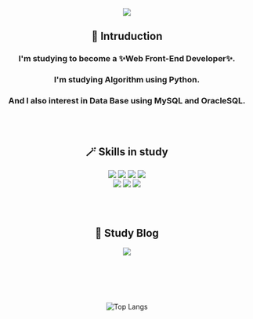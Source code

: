 <!--
**zosunny/zosunny** is a ✨ _special_ ✨ repository because its `README.md` (this file) appears on your GitHub profile.

Here are some ideas to get you started:

- 🔭 I’m currently working on ...
- 🌱 I’m currently learning ...
- 👯 I’m looking to collaborate on ...
- 🤔 I’m looking for help with ...
- 💬 Ask me about ...
- 📫 How to reach me: ...
- 😄 Pronouns: ...
- ⚡ Fun fact: ...
-->
<div align=center>
  <img src="https://capsule-render.vercel.app/api?type=waving&color=66E9FF&height=270&section=header&text=Hi,%20there&fontSize=75&fontColor=FFFFFF&fontAlign=50&fontAlignY=35&desc=Welcome%20to%20my%20github!&descSize=30&descAlign=50&descAlignY=57" />
  <h2>👋 Intruduction</h2>
  <h3>I'm studying to become a ✨Web Front-End Developer✨.</h3>
  <h3>I'm studying Algorithm using Python.</h3>
  <h3>And I also interest in Data Base using MySQL and OracleSQL.</h3>
  
  <br/><br/>
  
  <h2>🪄 Skills in study</h2>
  <img src="https://img.shields.io/badge/HTML-E34F26?style=flat&logo=HTML5&logoColor=white"/>
  <img src="https://img.shields.io/badge/JavaScript-F7DF1E?style=flat&logo=JavaScript&logoColor=white"/>
  <img src="https://img.shields.io/badge/CSS-1572B6?style=flat&logo=CSS3&logoColor=white"/>
  <img src="https://img.shields.io/badge/React-61DAFB?style=flat&logo=React&logoColor=white"/>
  <br/>
  <img src="https://img.shields.io/badge/Python-3776AB?style=flat&logo=Python5&logoColor=white"/>
  <img src="https://img.shields.io/badge/MySQL-4479A1?style=flat&logo=MySQL&logoColor=white"/>
  <img src="https://img.shields.io/badge/OracleSQL-F80000?style=flat&logo=Oracle&logoColor=white"/>
  
  <br/><br/>
  
  <h2>📖 Study Blog</h2>
  <a href="https://velog.io/@hrzo1617"><img src="https://img.shields.io/badge/Tech Vlog-20C997?style=flat&logo=Velog&logoColor=white"/></a>
  
  <br/><br/>
  <!--
  ![zosunny's GitHub stats](https://github-readme-stats.vercel.app/api?username=zosunny&show_icons=true&theme=merko)
  -->
  <br/><br/>
  ![Top Langs](https://github-readme-stats.vercel.app/api/top-langs/?username=zosunny&layout=compact&theme=radical)

</div>

